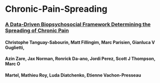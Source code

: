 # Chronic-Pain-Spreading
### [A Data-Driven Biopsychosocial Framework Determining the Spreading of Chronic Pain](https://www.medrxiv.org/content/10.1101/2022.07.22.22277850v1)
#### Christophe Tanguay-Sabourin, Matt Fillingim, Marc Parisien, Gianluca V Guglietti, 
#### Azin Zare, Jax Norman, Ronrick Da-ano, Jordi Perez, Scott J Thompson, Marc O 
#### Martel, Mathieu Roy, Luda Diatchenko, Etienne Vachon-Presseau
